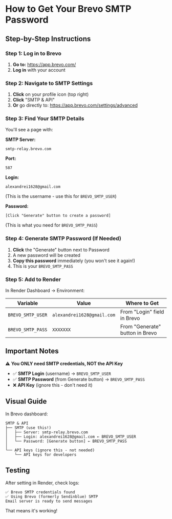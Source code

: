# How to Get Your Brevo SMTP Password

## Step-by-Step Instructions

### Step 1: Log in to Brevo

1. **Go to:** https://app.brevo.com/
2. **Log in** with your account

### Step 2: Navigate to SMTP Settings

1. **Click** on your profile icon (top right)
2. **Click** "SMTP & API"
3. **Or** go directly to: https://app.brevo.com/settings/advanced

### Step 3: Find Your SMTP Details

You'll see a page with:

**SMTP Server:**
```
smtp-relay.brevo.com
```

**Port:** 
```
587
```

**Login:**
```
alexandrei1628@gmail.com
```
(This is the username - use this for `BREVO_SMTP_USER`)

**Password:** 
```
[Click "Generate" button to create a password]
```
(This is what you need for `BREVO_SMTP_PASS`)

### Step 4: Generate SMTP Password (If Needed)

1. **Click** the "Generate" button next to Password
2. A new password will be created
3. **Copy this password** immediately (you won't see it again!)
4. This is your `BREVO_SMTP_PASS`

### Step 5: Add to Render

In Render Dashboard → Environment:

| Variable | Value | Where to Get |
|----------|-------|--------------|
| `BREVO_SMTP_USER` | `alexandrei1628@gmail.com` | From "Login" field in Brevo |
| `BREVO_SMTP_PASS` | `XXXXXXX` | From "Generate" button in Brevo |

## Important Notes

⚠️ **You ONLY need SMTP credentials, NOT the API Key**

- ✅ **SMTP Login** (username) → `BREVO_SMTP_USER`
- ✅ **SMTP Password** (from Generate button) → `BREVO_SMTP_PASS`
- ❌ **API Key** (ignore this - don't need it)

## Visual Guide

In Brevo dashboard:
```
SMTP & API
├── SMTP (use this!)
│   ├── Server: smtp-relay.brevo.com
│   ├── Login: alexandrei1628@gmail.com ← BREVO_SMTP_USER
│   └── Password: [Generate button] ← BREVO_SMTP_PASS
│
└── API keys (ignore this - not needed)
    └── API keys for developers
```

## Testing

After setting in Render, check logs:
```
✅ Brevo SMTP credentials found
✅ Using Brevo (formerly Sendinblue) SMTP
Email server is ready to send messages
```

That means it's working!



